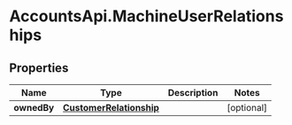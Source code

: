 # AccountsApi.MachineUserRelationships

## Properties
Name | Type | Description | Notes
------------ | ------------- | ------------- | -------------
**ownedBy** | [**CustomerRelationship**](CustomerRelationship.md) |  | [optional] 
